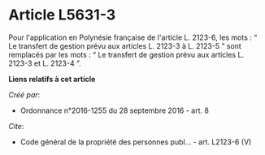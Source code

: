 # Article L5631-3

Pour l'application en Polynésie française de l'article L. 2123-6, les mots : “ Le transfert de gestion prévu aux articles L.
2123-3 à L. 2123-5 ” sont remplacés par les mots : “ Le transfert de gestion prévu aux articles L. 2123-3 et L. 2123-4 ”.

**Liens relatifs à cet article**

_Créé par_:

  - Ordonnance n°2016-1255 du 28 septembre 2016 - art. 8

_Cite_:

  - Code général de la propriété des personnes publ... - art. L2123-6 (V)
